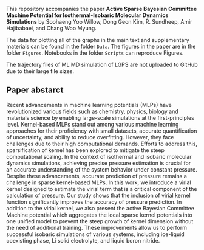 This repository accompanies the paper **Active Sparse Bayesian Committee Machine Potential for Isothermal-Isobaric
Molecular Dynamics Simulations** by Soohaeng Yoo Willow, Dong Geon Kim, R. Sundheep, Amir Hajibabaei, and Chang Woo Myung.

The data for plotting all of the graphs in the main text and supplementary materials can be found in the folder `Data`. The figures in the paper are in the folder `Figures`. Notebooks in the folder `Scripts` can reproduce Figures.

The trajectory files of ML MD simulation of LGPS are not uploaded to GitHub due to their large file sizes. 

## Paper abstarct

Recent advancements in machine learning potentials (MLPs) have revolutionized various fields such as chemistry, physics, biology and materials science by enabling large-scale simulations at the first-principles level. Kernel-based MLPs stand out among various machine learning approaches for their proficiency with small datasets, accurate quantification of uncertainty, and ability to reduce overfitting. However, they face challenges due to their high computational demands. Efforts to address this, sparsification of kernel has been explored to mitigate the steep computational scaling. In the context of isothermal and isobaric molecular dynamics simulations, achieving precise pressure estimation is crucial for an accurate understanding of the system behavior under constant pressure. Despite these advancements, accurate prediction of pressure remains a challenge in sparse kernel-based MLPs. In this work, we introduce a virial kernel designed to estimate the virial term that is a critical component of the calculation of pressure. Our study shows that the inclusion of virial kernel function significantly improves the accuracy of pressure prediction. In addition to the virial kernel, we also present the active Bayesian Committee Machine potential which aggregates the local sparse kernel potentials into one unified model to prevent the steep growth of kernel dimension without the need of additional training. These improvements allow us to perform successful isobaric simulations of various systems, including ice-liquid coexisting phase, Li solid electrolyte, and liquid boron nitride.
